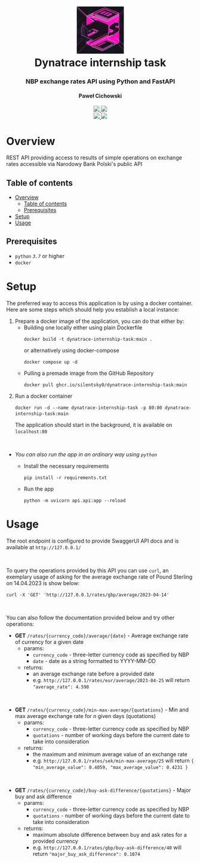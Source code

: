 <h1 align="center">
    </br>
    <img src="./.github/img/dynatrace-internship-task.png" width="25%" height="25%">
    </br>
    Dynatrace internship task
    </br>
    <h3 align="center">NBP exchange rates API using Python and FastAPI</h3>
    <h4 align="center">Paweł Cichowski</h4>
</h1>

<p align="center">
    <a href="./LICENSE">
        <img src="https://img.shields.io/github/license/Silentsky0/dynatrace-internship-task">
    </a>
    <a href="https://github.com/tiangolo/fastapi">
        <img src="https://img.shields.io/pypi/pyversions/FastAPI">
    </a>
    <br/>
    <a href="https://github.com/Silentsky0/dynatrace-internship-task/actions/workflows/docker-publish.yml">
        <img src="https://github.com/Silentsky0/dynatrace-internship-task/actions/workflows/docker-publish.yml/badge.svg?branch=main">
    </a>
    <a href="https://github.com/Silentsky0/dynatrace-internship-task/actions/workflows/pytest-and-publish.yml">
        <img src="https://github.com/Silentsky0/dynatrace-internship-task/actions/workflows/pytest-and-publish.yml/badge.svg?branch=main">
    </a>
</p>

# Overview

REST API providing access to results of simple operations on exchange rates accessible via Narodowy Bank Polski's
public API

## Table of contents
- [Overview](#overview)
  - [Table of contents](#table-of-contents)
  - [Prerequisites](#prerequisites)
- [Setup](#setup)
- [Usage](#usage)


## Prerequisites

- `python` *`3.7`* or higher
- `docker`

# Setup

The preferred way to access this application is by using a docker container.
Here are some steps which should help you establish a local instance:

1. Prepare a docker image of the application, you can do that either by:
   -  Building one locally either using plain Dockerfile
      ```
      docker build -t dynatrace-internship-task:main .
      ```
      or alternatively using docker-compose
      ```
      docker compose up -d 
      ```
   - Pulling a premade image from the GitHub Repository
     ```
     docker pull ghcr.io/silentsky0/dynatrace-internship-task:main
     ```
2. Run a docker container
   ```
   docker run -d --name dynatrace-internship-task -p 80:80 dynatrace-internship-task:main
   ```
   The application should start in the background, it is available on `localhost:80`

<br>

- *You can also run the app in an ordinary way using `python`*

   - Install the necessary requirements
     ```
     pip install -r requirements.txt
     ```
   - Run the app
     ```
     python -m uvicorn api.api:app --reload
     ```

# Usage

The root endpoint is configured to provide SwaggerUI API docs and is available at `http://127.0.0.1/`

<br>

To query the operations provided by this API you can use `curl`, an exemplary usage of asking for the average exchange
rate of Pound Sterling on 14.04.2023 is show below:
```
curl -X 'GET' 'http://127.0.0.1/rates/gbp/average/2023-04-14'
```

<br>

You can also follow the documentation provided below and try other operations:

- **GET** `/rates/{currency_code}/average/{date}` - Average exchange rate of currency for a given date
  - params:
    - `currency_code` - three-letter currency code as specified by NBP
    - `date` - date as a string formatted to YYYY-MM-DD
  - returns:
    - an average exchange rate before a provided date
    - e.g. `http://127.0.0.1/rates/eur/average/2023-04-25` will return `"average_rate": 4.598`

<br>

- **GET** `/rates/{currency_code}/min-max-average/{quotations}` - Min and max average exchange rate for *n* given
  days (quotations)
  - params:
    - `currency_code` - three-letter currency code as specified by NBP
    - `quotations` - number of working days before the current date to take into consideration
  - returns:
    - the maximum and minimum average value of an exchange rate
    - e.g. `http://127.0.0.1/rates/sek/min-max-average/25` will return `{ "min_average_value": 0.4059, "max_average_value": 0.4231 }`

<br>

- **GET** `/rates/{currency_code}/buy-ask-difference/{quotations}` - Major buy and ask difference
  - params:
    - `currency_code` - three-letter currency code as specified by NBP
    - `quotations` - number of working days before the current date to take into consideration
  - returns:
    - maximum absolute difference between buy and ask rates for a provided currency
    - e.g. `http://127.0.0.1/rates/gbp/buy-ask-difference/40` will return
      `"major_buy_ask_difference": 0.1074`
